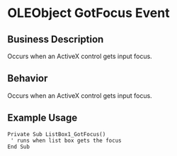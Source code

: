 # OLEObject GotFocus Event

## Business Description
Occurs when an ActiveX control gets input focus.

## Behavior
Occurs when an ActiveX control gets input focus.

## Example Usage
```vba
Private Sub ListBox1_GotFocus() 
 ' runs when list box gets the focus 
End Sub
```